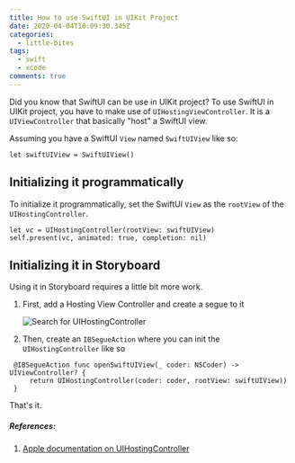 ```yaml
---
title: How to use SwiftUI in UIKit Project
date: 2020-04-04T10:09:30.345Z
categories:
  - little-bites
tags:
  - swift
  - xcode
comments: true
---
```

Did you know that SwiftUI can be use in UIKit project? To use SwiftUI in UIKit project, you have to make use of `UIHostingViewController`. It is a `UIViewController` that basically "host" a SwiftUI view.

Assuming you have a SwiftUI `View` named `SwiftUIView` like so:

```
let swiftUIView = SwiftUIView()
```

## Initializing it programmatically

To initialize it programmatically, set the SwiftUI `View` as the `rootView` of the `UIHostingController`.

```
let vc = UIHostingController(rootView: swiftUIView)
self.present(vc, animated: true, completion: nil)
```

## Initializing it in Storyboard

Using it in Storyboard requires a little bit more work.

1. First, add a Hosting View Controller and create a segue to it

   ![Search for UIHostingController](/images/uploads/uihosting-storyboard.png "Search for UIHostingController in Storyboard")

2. Then, create an `IBSegueAction` where you can init the `UIHostingController` like so

```
 @IBSegueAction func openSwiftUIView(_ coder: NSCoder) -> UIViewController? {
     return UIHostingController(coder: coder, rootView: swiftUIView))
 }
```

That's it.

##### References:

1. [Apple documentation on UIHostingController](https://developer.apple.com/documentation/swiftui/uihostingcontroller)